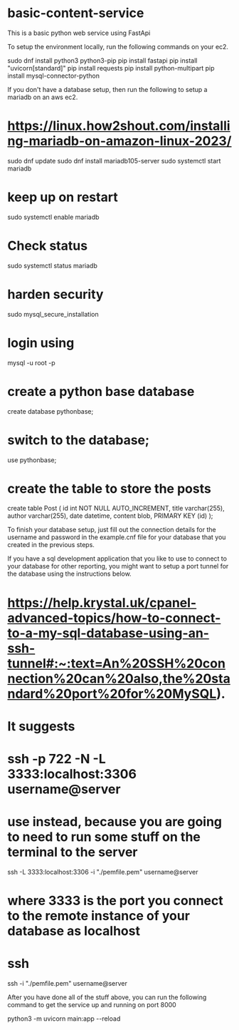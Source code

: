 # basic-content-service

This is a basic python web service using FastApi 

To setup the environment locally, run the following commands on your ec2.

sudo dnf install python3 python3-pip
pip install fastapi
pip install "uvicorn[standard]"
pip install requests
pip install python-multipart
pip install mysql-connector-python


If you don't have a database setup, then run the following to setup a mariadb on an aws ec2.

# https://linux.how2shout.com/installing-mariadb-on-amazon-linux-2023/
sudo dnf update
sudo dnf install mariadb105-server
sudo systemctl start mariadb
# keep up on restart
sudo systemctl enable mariadb
# Check status 
sudo systemctl status mariadb
# harden security
sudo mysql_secure_installation
# login using 
mysql -u root -p

# create a python base database
create database pythonbase;
# switch to the database;
use pythonbase;

# create the table to store the posts
create table Post ( 
    id int NOT NULL AUTO_INCREMENT,
    title varchar(255),
    author varchar(255),
    date datetime,
    content blob,
    PRIMARY KEY (id)
);

To finish your database setup, just fill out the connection details for the username and password in the example.cnf file for your database that you created in the previous steps. 

If you have a sql development application that you like to use to connect to your database for other reporting, you might want to setup a port tunnel for the database using the instructions below.

# https://help.krystal.uk/cpanel-advanced-topics/how-to-connect-to-a-my-sql-database-using-an-ssh-tunnel#:~:text=An%20SSH%20connection%20can%20also,the%20standard%20port%20for%20MySQL).
# It suggests
# ssh -p 722 -N -L 3333:localhost:3306 username@server
# use instead, because you are going to need to run some stuff on the terminal to the server
ssh -L 3333:localhost:3306 -i "./pemfile.pem" username@server
# where 3333 is the port you connect to the remote instance of your database as localhost

# ssh
ssh -i "./pemfile.pem" username@server

After you have done all of the stuff above, you can run the following command to get the service up and running on port 8000

python3 -m uvicorn main:app --reload

